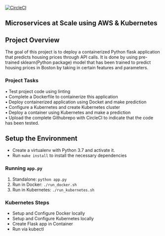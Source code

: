 [![CircleCI](https://app.circleci.com/gh/pramation/project-ml-microservice-kubernetes/project-ml-microservice-kubernetes.svg?style=svg)](https://app.circleci.com/gh/pramation/project-ml-microservice-kubernetes)

## Microservices at Scale using AWS & Kubernetes

## Project Overview

  The goal of this project is to deploy a containerized Python flask application that predicts housing prices through API calls. It is done by using pre-trained sklearn(Python package) model that has been trained to predict housing prices in Boston by taking in certain features and parameters.

### Project Tasks

•	Test project code using linting </br>
•	Complete a Dockerfile to containerize this application</br>
•	Deploy containerized application using Docket and make prediction</br>
•	Configure a Kubernetes and create Kubernetes cluster</br>
•	Deploy a container using Kubernetes and make a prediction</br>
•	Upload the complete Githubrepo with CircleCI to indicate that the code has been tested.</br>

## Setup the Environment

* Create a virtualenv with Python 3.7 and activate it.
* Run `make install` to install the necessary dependencies

### Running `app.py`

1. Standalone:  `python app.py`
2. Run in Docker:  `./run_docker.sh`
3. Run in Kubernetes:  `./run_kubernetes.sh`

### Kubernetes Steps

* Setup and Configure Docker locally
* Setup and Configure Kubernetes locally
* Create Flask app in Container
* Run via kubectl

